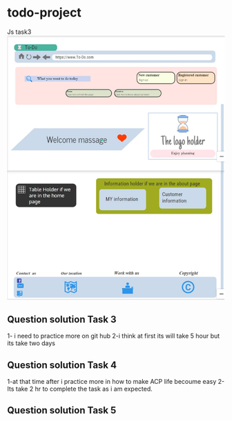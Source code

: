 # todo-project
Js task3
![](./assest/wirefram.jpg)


## Question solution Task 3
1- i need to practice more on git hub 
2-i think at first its will take 5 hour but its take two days


## Question solution Task 4

1-at that time after i practice more in how to make ACP life becoume easy
2-Its take 2 hr to complete the task as i am expected.


## Question solution Task 5